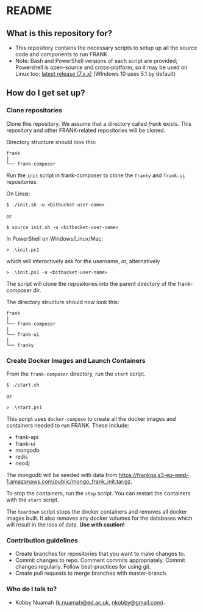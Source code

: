 # README #


## What is this repository for? ###

* This repository contains the necessary scripts to setup up all the source code and components to run FRANK.
* Note: Bash and PowerShell versions of each script are provided; Powershell is open-source and cross-platform, so it may be used on Linux too; [latest release (7.x.x)](https://github.com/PowerShell/PowerShell/releases) (WIndows 10 uses 5.1 by default)


## How do I get set up? ###

### Clone repositories

Clone this repository. We assume that a directory called _frank_ exists. This repository and other FRANK-related repositories will be cloned.

Directory structure should look this:   
```
frank  
| 
└── frank-composer        
```

Run the `init` script in frank-composer to clone the `franky` and `frank-ui` repositories.

On Linux:
```
$ ./init.sh -u <bitbucket-user-name>
```
or
```
$ source init.sh -u <bitbucket-user-name>
```
In PowerShell on Windows/Linux/Mac:
```
> .\init.ps1
```
which will interactively ask for the username, or, alternatively
```
> .\init.ps1 -u <bitbucket-user-name>
```
The script will clone the repositories into the parent directory of the frank-composer dir.   

The directory structure should now look this:   
```
frank  
| 
└── frank-composer  
| 
└── frank-ui
| 
└── franky      
```

### Create Docker Images and Launch Containers
From the `frank-composer` directory, run the `start` script.
```
$ ./start.sh
```
or
```
> .\start.ps1
```
This script uses `docker-compose` to create all the docker images and containers needed to run FRANK. These include:
* frank-api
* frank-ui
* mongodb
* redis
* neo4j

The mongodb will be seeded with data from
https://frankqa.s3-eu-west-1.amazonaws.com/public/mongo_frank_init.tar.gz.

To stop the containers, run the `stop` script. You can restart the containers with the `start` script.

The `teardown` script stops the docker containers and removes all docker images built. It also removes any docker volumes for the databases which will result in the loss of data. __Use with caution!__

### Contribution guidelines ###

* Create branches for repositories that you want to make changes to.
* Commit changes to repo. Comment commits appropriately. Commit changes regularly. Follow best-practices for using git.
* Create pull requests to merge branches with master-branch.


### Who do I talk to? ###

* Kobby Nuamah (k.nuamah@ed.ac.uk, nkobby@gmail.com).
